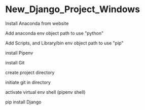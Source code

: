 # New_Django_Project_Windows

Install Anaconda from website

Add anaconda env object path to use "python"

Add Scripts, and Library/bin env object path to use "pip"

install Pipenv

install Git

create project directory

initiate git in directory

activate virtual env shell (pipenv shell)

pip install Django
